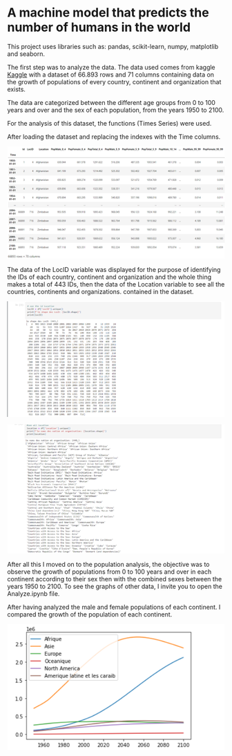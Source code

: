 # A machine model that predicts the number of humans in the world
This project uses libraries such as: pandas, scikit-learn, numpy, matplotlib and seaborn.

The first step was to analyze the data. The data used comes from kaggle [Kaggle](https://www.kaggle.com/ahmethoso/wpp-population-by-age-and-sex) 
with a dataset of 66.893 rows and 71 columns containing data on the growth of populations of every country, continent and organization that exists. 

The data are categorized between the different age groups from 0 to 100 years and over and the sex of each population, from the years 1950 to 2100.

For the analysis of this dataset, the functions (Times Series) were used.

After loading the dataset and replacing the indexes with the Time columns.

![alt text](https://github.com/Dar-rius/PopulationAnalyze/blob/main/img/popSet.png)

The data of the LocID variable was displayed for the purpose of identifying the IDs of each country, continent and organization and the whole thing makes a total of 443 IDs, then the data of the Location variable to see all the countries, continents and organizations. contained in the dataset.

![alt text](https://github.com/Dar-rius/PopulationAnalyze/blob/main/img/ID.png)

![alt text](https://github.com/Dar-rius/PopulationAnalyze/blob/main/img/names.png)

After all this I moved on to the population analysis, the objective was to observe the growth of populations from 0 to 100 years and over in each continent according to their sex then with the combined sexes between the years 1950 to 2100. To see the graphs of other data, I invite you to open the Analyze.ipynb file.

After having analyzed the male and female populations of each continent. I  compared the growth of the population of each continent.

![alt text](https://github.com/Dar-rius/PopulationAnalyze/blob/main/img/popT.png)

